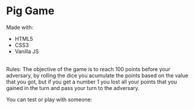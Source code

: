 # Pig Game

Made with:
- HTML5
- CSS3
- Vanilla JS
  
<br/>
Rules:
The objective of the game is to reach 100 points before your adversary, by rolling the dice you acumulate the points based on the value that you got, but if you get a number 1 you lost all your points that you gained in the turn and pass your turn to the adversary.

<br/>

You can test or play with someone:
